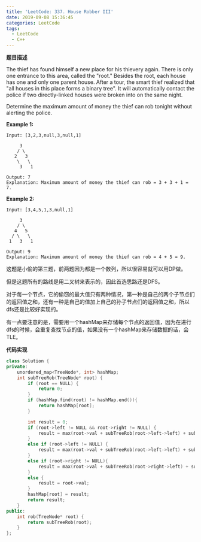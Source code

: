 ```yaml
---
title: 'LeetCode: 337. House Robber III'
date: 2019-09-08 15:36:45
categories: LeetCode
tags:
  - LeetCode
  - C++
---
```


**题目描述**

The thief has found himself a new place for his thievery again. There is only one entrance to this area, called the "root." Besides the root, each house has one and only one parent house. After a tour, the smart thief realized that "all houses in this place forms a binary tree". It will automatically contact the police if two directly-linked houses were broken into on the same night.

Determine the maximum amount of money the thief can rob tonight without alerting the police.

**Example 1:**

```
Input: [3,2,3,null,3,null,1]

     3
    / \
   2   3
    \   \ 
     3   1

Output: 7 
Explanation: Maximum amount of money the thief can rob = 3 + 3 + 1 = 7.
```

**Example 2:**

```
Input: [3,4,5,1,3,null,1]

     3
    / \
   4   5
  / \   \ 
 1   3   1

Output: 9
Explanation: Maximum amount of money the thief can rob = 4 + 5 = 9.
```

<!--more-->



这题是小偷的第三题，前两题因为都是一个数列，所以很容易就可以用DP做。

但是这题所有的路线是用二叉树来表示的，因此首选思路还是DFS。

对于每一个节点，它的偷窃的最大值只有两种情况，第一种是自己的两个子节点们的返回值之和，还有一种是自己的值加上自己的孙子节点们的返回值之和，所以dfs还是比较好实现的。

有一点要注意的是，需要用一个hashMap来存储每个节点的返回值，因为在进行dfs的时候，会重复查找节点的值，如果没有一个hashMap来存储数据的话，会TLE。

**代码实现**

```c++
class Solution {
private:
    unordered_map<TreeNode*, int> hashMap;
    int subTreeRob(TreeNode* root) {
        if (root == NULL) {
            return 0;
        }
        if (hashMap.find(root) != hashMap.end()){
            return hashMap[root];
        }

        int result = 0;
        if (root->left != NULL && root->right != NULL) {
            result = max(root->val + subTreeRob(root->left->left) + subTreeRob(root->left->right) + subTreeRob(root->right->left) + subTreeRob(root->right->right), subTreeRob(root->left) + subTreeRob(root->right));
        }
        else if (root->left != NULL) {
            result = max(root->val + subTreeRob(root->left->left) + subTreeRob(root->left->right), subTreeRob(root->left));
        }
        else if (root->right != NULL){
            result = max(root->val + subTreeRob(root->right->left) + subTreeRob(root->right->right), subTreeRob(root->right));
        }
        else {
            result = root->val;
        }
        hashMap[root] = result;
        return result;
    }
public:
    int rob(TreeNode* root) {
        return subTreeRob(root);
    }
};
```

